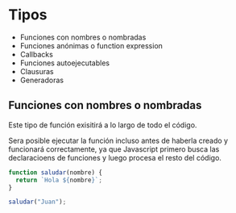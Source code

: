 # Tipos

- Funciones con nombres o nombradas
- Funciones anónimas o function expression
- Callbacks
- Funciones autoejecutables
- Clausuras
- Generadoras

## Funciones con nombres o nombradas

Este tipo de función exisitirá a lo largo de todo el código.

Sera posible ejecutar la función incluso antes de haberla creado y funcionará correctamente, ya que Javascript primero busca las declaracioens de funciones y luego procesa el resto del código.

```js
function saludar(nombre) {
  return `Hola ${nombre}`;
}
```

```js
saludar("Juan");
```
